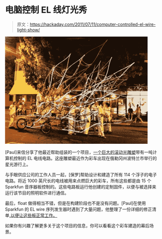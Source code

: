 # 电脑控制 EL 线灯光秀

> 原文：<https://hackaday.com/2011/07/11/computer-controlled-el-wire-light-show/>

![starlight_parade_float_el_wire](img/a3873e4716c8e341a945fce8c2003afd.png "starlight_parade_float_el_wire")

[Paul]来信分享了他最近帮助组装的一个项目，[一个巨大的滚动光雕塑](http://www.dorkbotpdx.org/blog/paul/hand_eye_supplys_starlight_parade_float_wins_award)带有一吨计算机控制的 EL 电线电路。这座雕塑最近作为彩车出现在俄勒冈州波特兰市举行的星光游行上。

与手眼供应公司的工作人员一起，[保罗]帮助设计和建造了所有 114 个浮子的电子电路。将近 1000 英尺长的电线被用来点燃巨大的彩车，所有这些都是由 15 个 Sparkfun 音序器板控制的。这些电路板运行他创建的定制固件，以便与被选择来运行该节目的照明软件进行通信。

最后，float 做得相当不错，但是在构建阶段也不是没有问题。[Paul]在使用 Sparkfun 的 EL wire 序列发生器时遇到了大量问题，他整理了一份详细的修正清单[,以便让这些板正常工作。](http://www.dorkbotpdx.org/blog/paul/sparkfun_el_sequencer_trouble)

如果你有兴趣了解更多关于这个项目的信息，你可以看看这个彩车建造的幕后场景。